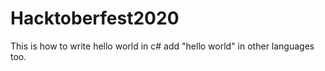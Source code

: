 # Hacktoberfest2020
This is how to write hello world in c# add "hello world" in other languages too.
